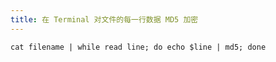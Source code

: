 ```yaml
---
title: 在 Terminal 对文件的每一行数据 MD5 加密
---
```


```shell
cat filename | while read line; do echo $line | md5; done
```


